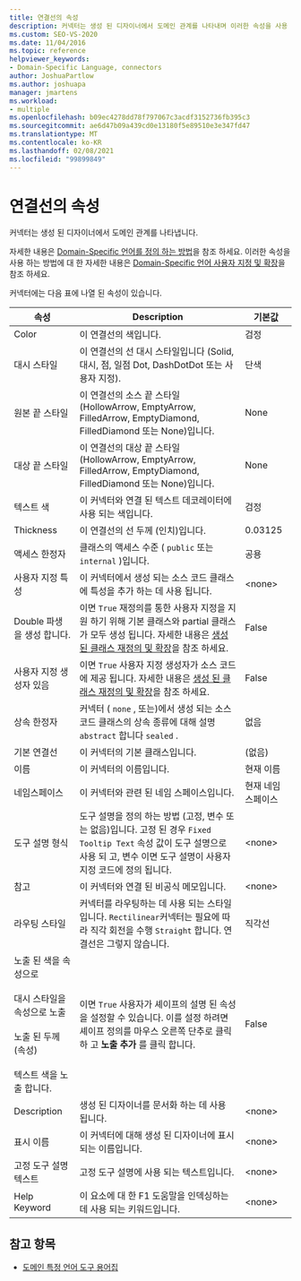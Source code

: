 ```yaml
---
title: 연결선의 속성
description: 커넥터는 생성 된 디자이너에서 도메인 관계를 나타내며 이러한 속성을 사용 하 여 도메인별 언어를 사용자 지정 하 고 확장 하는 방법을 알아봅니다.
ms.custom: SEO-VS-2020
ms.date: 11/04/2016
ms.topic: reference
helpviewer_keywords:
- Domain-Specific Language, connectors
author: JoshuaPartlow
ms.author: joshuapa
manager: jmartens
ms.workload:
- multiple
ms.openlocfilehash: b09ec4278dd78f797067c3acdf3152736fb395c3
ms.sourcegitcommit: ae6d47b09a439cd0e13180f5e89510e3e347fd47
ms.translationtype: MT
ms.contentlocale: ko-KR
ms.lasthandoff: 02/08/2021
ms.locfileid: "99899849"
---
```

# <a name="properties-of-connectors"></a>연결선의 속성
커넥터는 생성 된 디자이너에서 도메인 관계를 나타냅니다.

 자세한 내용은 [Domain-Specific 언어를 정의 하는 방법](../modeling/how-to-define-a-domain-specific-language.md)을 참조 하세요. 이러한 속성을 사용 하는 방법에 대 한 자세한 내용은 [Domain-Specific 언어 사용자 지정 및 확장](../modeling/customizing-and-extending-a-domain-specific-language.md)을 참조 하세요.

 커넥터에는 다음 표에 나열 된 속성이 있습니다.

|속성|Description|기본값|
|-|-|-|
|Color|이 연결선의 색입니다.|검정|
|대시 스타일|이 연결선의 선 대시 스타일입니다 (Solid, 대시, 점, 일점 Dot, DashDotDot 또는 사용자 지정).|단색|
|원본 끝 스타일|이 연결선의 소스 끝 스타일 (HollowArrow, EmptyArrow, FilledArrow, EmptyDiamond, FilledDiamond 또는 None)입니다.|None|
|대상 끝 스타일|이 연결선의 대상 끝 스타일 (HollowArrow, EmptyArrow, FilledArrow, EmptyDiamond, FilledDiamond 또는 None)입니다.|None|
|텍스트 색|이 커넥터와 연결 된 텍스트 데코레이터에 사용 되는 색입니다.|검정|
|Thickness|이 연결선의 선 두께 (인치)입니다.|0.03125|
|액세스 한정자|클래스의 액세스 수준 ( `public` 또는 `internal` )입니다.|공용|
|사용자 지정 특성|이 커넥터에서 생성 되는 소스 코드 클래스에 특성을 추가 하는 데 사용 됩니다.|\<none>|
|Double 파생을 생성 합니다.|이면 `True` 재정의를 통한 사용자 지정을 지원 하기 위해 기본 클래스와 partial 클래스가 모두 생성 됩니다. 자세한 내용은 [생성 된 클래스 재정의 및 확장](../modeling/overriding-and-extending-the-generated-classes.md)을 참조 하세요.|False|
|사용자 지정 생성자 있음|이면 `True` 사용자 지정 생성자가 소스 코드에 제공 됩니다. 자세한 내용은 [생성 된 클래스 재정의 및 확장](../modeling/overriding-and-extending-the-generated-classes.md)을 참조 하세요.|False|
|상속 한정자|커넥터 ( `none` , 또는)에서 생성 되는 소스 코드 클래스의 상속 종류에 대해 설명 `abstract` 합니다 `sealed` .|없음|
|기본 연결선|이 커넥터의 기본 클래스입니다.|(없음)|
|이름|이 커넥터의 이름입니다.|현재 이름|
|네임스페이스|이 커넥터와 관련 된 네임 스페이스입니다.|현재 네임 스페이스|
|도구 설명 형식|도구 설명을 정의 하는 방법 (고정, 변수 또는 없음)입니다. 고정 된 경우 `Fixed Tooltip Text` 속성 값이 도구 설명으로 사용 되 고, 변수 이면 도구 설명이 사용자 지정 코드에 정의 됩니다.|\<none>|
|참고|이 커넥터와 연결 된 비공식 메모입니다.|\<none>|
|라우팅 스타일|커넥터를 라우팅하는 데 사용 되는 스타일입니다. `Rectilinear`커넥터는 필요에 따라 직각 회전을 수행 `Straight` 합니다. 연결선은 그렇지 않습니다.|직각선|
|노출 된 색을 속성으로<br /><br /> 대시 스타일을 속성으로 노출<br /><br /> 노출 된 두께 (속성)<br /><br /> 텍스트 색을 노출 합니다.|이면 `True` 사용자가 셰이프의 설명 된 속성을 설정할 수 있습니다. 이를 설정 하려면 셰이프 정의를 마우스 오른쪽 단추로 클릭 하 고 **노출 추가** 를 클릭 합니다.|False|
|Description|생성 된 디자이너를 문서화 하는 데 사용 됩니다.|\<none>|
|표시 이름|이 커넥터에 대해 생성 된 디자이너에 표시 되는 이름입니다.|\<none>|
|고정 도구 설명 텍스트|고정 도구 설명에 사용 되는 텍스트입니다.|\<none>|
|Help Keyword|이 요소에 대 한 F1 도움말을 인덱싱하는 데 사용 되는 키워드입니다.|\<none>|

## <a name="see-also"></a>참고 항목

- [도메인 특정 언어 도구 용어집](/previous-versions/bb126564(v=vs.100))